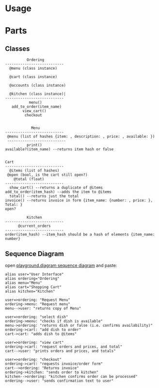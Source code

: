 # Usage



# Parts

## Classes

              Ordering
    ---------------------------
      @menu (class instance)

      @cart (class instance)

      @accounts (class instance)

      @kitchen (class instance)|
    ---------------------------
               menu()
       add_to_order(item_name)
            view_cart()
             checkout


                Menu
    ---------------------------
     @menu (list of hashes {item: , description: , price: , available: })
     ---------------------------
              print() 
    available?(item_name) --returns item hash or false


    Cart
    ---------------------------
      @items (list of hashes)
     @open (bool, is the cart still open?)
        @total (float) 
    ---------------------------
      show_cart() --returns a duplicate of @items
    add_to_order(item_hash) --adds the item to @items
      total() --returns just the total
    invoice() --returns invoice in form {item_name: {number: , price: }, Total: }
    open?

              Kitchen
    ---------------------------
          @current_orders
    ---------------------------
    order(item_hash) --item_hash should be a hash of elements {item_name: number}

## Sequence Diagram

  

open [playground.diagram sequence diagram](https://playground.diagram.codes/d/sequence) and paste:

    alias user="User Interface"
    alias ordering="Ordering"
    alias menu="Menu"
    alias cart="Shopping Cart"
    alias kitchen="Kitchen"

    user=>ordering: "Request Menu"
    ordering->menu: "Request menu"
    menu-->user: "returns copy of Menu"

    user=>ordering: "select dish"
    ordering->menu: "checks if dish is available"
    menu->ordering: "returns dish or false (i.e. confirms availability)"
    ordering->cart: "add dish to order"
    cart->cart: "adds dish to @items"

    user=>ordering: "view cart"
    ordering->cart: "request orders and prices, and total"
    cart-->user: "prints orders and prices, and totals"

    user=>ordering: "checkout"
    ordering->cart: "requests invoice/order form"
    cart-->ordering: "Returns invoice"
    ordering->kitchen: "sends order to kitchen"
    kitchen-->ordering: "kitchen confirms order can be processed"
    ordering-->user: "sends confirmation text to user"